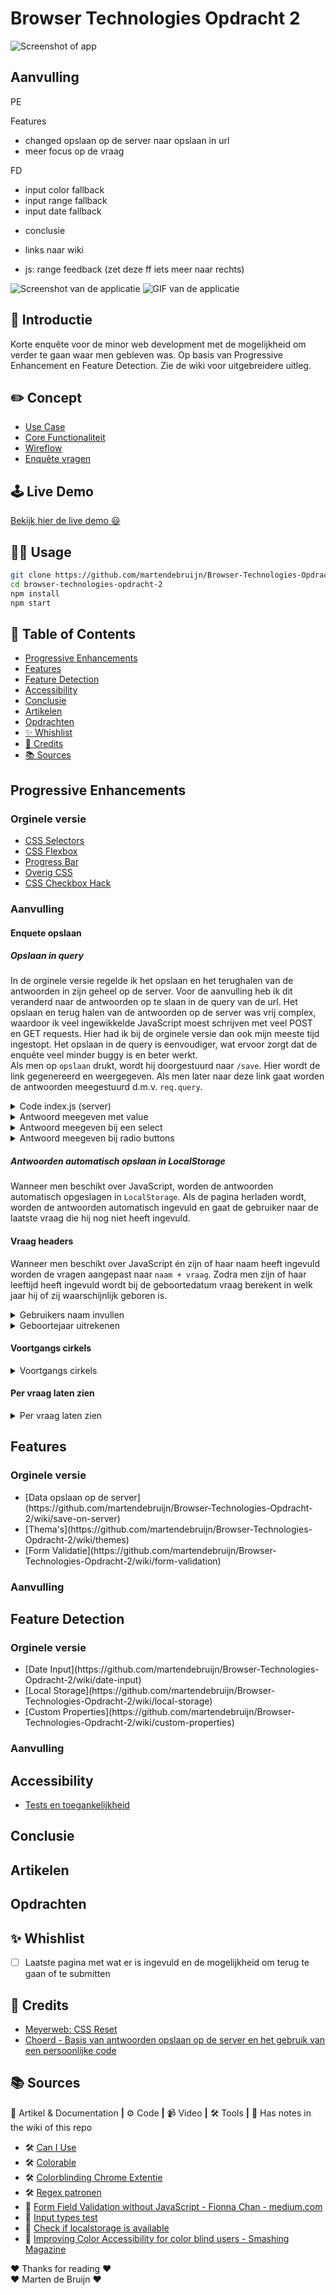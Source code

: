 # Browser Technologies Opdracht 2

![Screenshot of app](./img/screenshot.png)

## Aanvulling

PE

Features

- changed opslaan op de server naar opslaan in url
- meer focus op de vraag

FD

- input color fallback
- input range fallback
- input date fallback

* conclusie

* links naar wiki
* js: range feedback (zet deze ff iets meer naar rechts)

![Screenshot van de applicatie](/img/screenshot-web-design.png)
![GIF van de applicatie](/img/web-design-eind-product.gif)

<!-- <details><summary>CLICK ME</summary></details> -->

## 👾 Introductie

Korte enquête voor de minor web development met de mogelijkheid om verder te gaan waar men gebleven was. Op basis van Progressive Enhancement en Feature Detection. Zie de wiki voor uitgebreidere uitleg.

## ✏️ Concept

- [Use Case](https://github.com/martendebruijn/Browser-Technologies-Opdracht-2/wiki#Use-case)
- [Core Functionaliteit](https://github.com/martendebruijn/Browser-Technologies-Opdracht-2/wiki#core-functionaliteit)
- [Wireflow](https://github.com/martendebruijn/Browser-Technologies-Opdracht-2/wiki/wireflow)
- [Enquête vragen](https://github.com/martendebruijn/Browser-Technologies-Opdracht-2/wiki/enquete)

## 🕹 Live Demo

[Bekijk hier de live demo 😃](https://enquete-minor-webdev.herokuapp.com/)

## 👨‍🦯 Usage

```zsh
git clone https://github.com/martendebruijn/Browser-Technologies-Opdracht-2.git
cd browser-technologies-opdracht-2
npm install
npm start
```

## 📍 Table of Contents

- [Progressive Enhancements](#Progressive-Enhancements)
- [Features](#Features)
- [Feature Detection](#Feature-Detection)
- [Accessibility](#Accessibility)
- [Conclusie](#Conclusie)
- [Artikelen](#Artikelen)
- [Opdrachten](#Opdrachten)
- [✨ Whishlist](#-Whishlist)
- [🙌 Credits](#-Credits)
- [📚 Sources](#-Sources)

## Progressive Enhancements

### Orginele versie

- [CSS Selectors](https://github.com/martendebruijn/Browser-Technologies-Opdracht-2/wiki/css-selectors)
- [CSS Flexbox](https://github.com/martendebruijn/Browser-Technologies-Opdracht-2/wiki/flexbox)
- [Progress Bar](https://github.com/martendebruijn/Browser-Technologies-Opdracht-2/wiki/progress-bar)
- [Overig CSS](https://github.com/martendebruijn/Browser-Technologies-Opdracht-2/wiki/overig-css)
- [CSS Checkbox Hack](https://github.com/martendebruijn/Browser-Technologies-Opdracht-2/wiki/checkbox-hack)
<!-- <details><summary></summary></details> -->

### Aanvulling

#### Enquete opslaan

##### Opslaan in query

In de orginele versie regelde ik het opslaan en het terughalen van de antwoorden in zijn geheel op de server. Voor de aanvulling heb ik dit veranderd naar de antwoorden op te slaan in de query van de url. Het opslaan en terug halen van de antwoorden op de server was vrij complex, waardoor ik veel ingewikkelde JavaScript moest schrijven met veel POST en GET requests. Hier had ik bij de orginele versie dan ook mijn meeste tijd ingestopt. Het opslaan in de query is eenvoudiger, wat ervoor zorgt dat de enquête veel minder buggy is en beter werkt.
</br>
Als men op `opslaan` drukt, wordt hij doorgestuurd naar `/save`. Hier wordt de link gegenereerd en weergegeven. Als men later naar deze link gaat worden de antwoorden meegestuurd d.m.v. `req.query`.

<details><summary>Code index.js (server)</summary>

```js
app.get('/v2/enquete', (req, res) => {
  res.render('enquetev2', {
    style: '../css/styles-v2.0.css',
    script: '../js/main-v2.0.js',
    query: req.query,
  });
});
app.get('/save', (req, res) => {
  let fullUrl = req.protocol + '://' + req.get('host') + req.originalUrl;
  let destination = fullUrl.replace('save', 'v2/enquete');
  res.render('save', {
    style: '../css/styles-v2.0.css',
    script: '../js/main-v2.0.js',
    destination,
  });
  });
```
</details>

<details><summary>Antwoord meegeven met value</summary>

```html
    <input id="input1" autofocus name="name" type="text" autocomplete="off" placeholder="Marten de Bruijn" required pattern="^[A-Za-z -]+" value="<%= query.name %>" />
```
</details>
<details><summary>Antwoord meegeven bij een select</summary>

```html
     <select id="color" name="kleur" required>
        <option value="">Kies een kleur</option>
        <% if (query.kleur == '#ff0000') { %>
            <option selected value="#ff0000">Rood</option>
        <% } else { %>
            <option value="#ff0000">Rood</option>
        <% } %>
        <% if (query.kleur == '#008000') { %>
            <option selected value="#008000">Groen</option>
        <% } else { %>
            <option value="#008000">Groen</option>
        <% } %>
        <!-- etc... -->
    </select>
```
</details>
<details><summary>Antwoord meegeven bij radio buttons</summary>

```html
    <fieldset>
        <legend id="js-ageHeader" tabindex="-1">Hoe oud ben je?</legend>
        <% if (query.leeftijd == '18') { %>
            <input type="radio" name="leeftijd" id="18jaar" value="18" required checked />
        <% } else { %>
            <input type="radio" name="leeftijd" id="18jaar" value="18" required />
        <% } %>
        <label for="18jaar">18 jaar of jonger</label>
        <% if (query.leeftijd == '19') { %>
            <input type="radio" name="leeftijd" id="19jaar" value="19" required checked />
        <% } else { %>
            <input type="radio" name="leeftijd" id="19jaar" value="19" required />
        <% } %>
        <!-- etc... -->
    </fieldset>
```
</details>

##### Antwoorden automatisch opslaan in LocalStorage
Wanneer men beschikt over JavaScript, worden de antwoorden automatisch opgeslagen in `LocalStorage`. Als de pagina herladen wordt, worden de antwoorden automatisch ingevuld en gaat de gebruiker naar de laatste vraag die hij nog niet heeft ingevuld.


#### Vraag headers
Wanneer men beschikt over JavaScript én zijn of haar naam heeft ingevuld worden de vragen aangepast naar `naam + vraag`. Zodra men zijn of haar leeftijd heeft ingevuld wordt bij de geboortedatum vraag berekent in welk jaar hij of zij waarschijnlijk geboren is.
<details><summary>Gebruikers naam invullen</summary>

```js
function changeHeaders() {
  const name = getLS('name');
  if (name) {
    ageHeader.innerText = `${name}, hoe oud ben je?`;
    if (checkInput('color') && qnr < 2) {
      colorHeader.innerHTML = `${name}, wat is je favoriete kleur?
    <span id="js-dotThree" class="progress-dot dot-three white-dot" tabindex="1"></span> `;
      dotThree = document.getElementById('js-dotThree');
    } else if (checkInput('color') && qnr >= 2) {
      colorHeader.innerHTML = `${name}, wat is je favoriete kleur?
    <span id="js-dotThree" class="progress-dot dot-three" tabindex="1"></span> `;
      dotThree = document.getElementById('js-dotThree');
    } else {
      colorHeader.innerHTML = `${name}, wat is je favoriete kleur?`;
    }
    if (checkInput('range') && qnr < 4) {
      gradeHeader.innerHTML = `${name}, welk cijfer zou jij deze minor geven?
          <span id="js-dotFive" class="progress-dot dot-five white-dot" tabindex="1"></span> 
          <ul class="hints">
              <p>Toegestane tekens:</p>
              <li>1 t/m 9</li>
              <li>10</li>
          </ul>`;
      dotFive = document.getElementById('js-dotFive');
      gradeHeader = document.getElementById('js-gradeHeader');
    } else if (checkInput('range') && qnr >= 4) {
      gradeHeader.innerHTML = `${name}, welk cijfer zou jij deze minor geven?
          <span id="js-dotFive" class="progress-dot dot-five white-dot" tabindex="1"></span> 
          <ul class="hints">
              <p>Toegestane tekens:</p>
              <li>1 t/m 9</li>
              <li>10</li>
          </ul>`;
      dotFive = document.getElementById('js-dotFive');
      gradeHeader = document.getElementById('js-gradeHeader');
    } else {
      gradeHeader.innerText = `${name}, welk cijfer zou jij deze minor geven?`;
      gradeHeader = document.getElementById('js-gradeHeader');
    }
  }
}
```
</details>
<details><summary>Geboortejaar uitrekenen</summary>

```js
function checkedRadioBtn(name) {
  radios.forEach(function (radio) {
    if (radio.checked) {
      const age = radio.value,
        today = new Date(),
        date = today.getFullYear();
      addToLS('age', age);
      const birthYear = date - age;
      birthHeader.innerHTML = `${name} je bent waarschijnlijk in ${birthYear} geboren.
      <h3>Vul hieronder je geboortedatum in:</h3>
      <span class="progress-dot dot-four" tabindex="1"></span> 
      <div class="hints">
          <p>Toegestaan formaat:</p>
          <p>DD-MM-YYYY</p>
      </div>`;
    }
  });
}
```
</details>
    
#### Voortgangs cirkels
<details><summary>Voortgangs cirkels</summary></details>

#### Per vraag laten zien

<details><summary>Per vraag laten zien</summary></details>

## Features

### Orginele versie

<ul>
    <li>[Data opslaan op de server](https://github.com/martendebruijn/Browser-Technologies-Opdracht-2/wiki/save-on-server)</li>
    <li>[Thema's](https://github.com/martendebruijn/Browser-Technologies-Opdracht-2/wiki/themes)</li>
    <li>[Form Validatie](https://github.com/martendebruijn/Browser-Technologies-Opdracht-2/wiki/form-validation)</li>
</ul>

### Aanvulling

## Feature Detection

### Orginele versie

<ul>
    <li>[Date Input](https://github.com/martendebruijn/Browser-Technologies-Opdracht-2/wiki/date-input)</li>
    <li>[Local Storage](https://github.com/martendebruijn/Browser-Technologies-Opdracht-2/wiki/local-storage)</li>
    <li>[Custom Properties](https://github.com/martendebruijn/Browser-Technologies-Opdracht-2/wiki/custom-properties)</li>
</ul>

### Aanvulling

## Accessibility

- [Tests en toegankelijkheid](https://github.com/martendebruijn/Browser-Technologies-Opdracht-2/wiki/tests)

## Conclusie

## Artikelen

## Opdrachten

## ✨ Whishlist

- [ ] Laatste pagina met wat er is ingevuld en de mogelijkheid om terug te gaan of te submitten

## 🙌 Credits

- [Meyerweb: CSS Reset](http://meyerweb.com/eric/tools/css/reset/)
- [Choerd - Basis van antwoorden opslaan op de server en het gebruik van een persoonlijke code](https://github.com/Choerd/browser-technologies-1920)

## 📚 Sources

📖 Artikel & Documentation **|** ⚙️ Code **|** 📹 Video **|** 🛠 Tools **|** 📓 Has notes in the wiki of this repo

- 🛠 [Can I Use](https://caniuse.com/)
- 🛠 [Colorable](https://colorable.jxnblk.com/)
- 🛠 [Colorblinding Chrome Extentie](https://chrome.google.com/webstore/detail/colorblinding/dgbgleaofjainknadoffbjkclicbbgaa)
- 🛠 [Regex patronen](https://regexr.com/)
- 📖 [Form Field Validation without JavaScript - Fionna Chan - medium.com](https://medium.com/@fionnachan/form-field-validation-without-javascript-2e40696ba999)
- 📖 [Input types test](https://quirksmode.org/html5/inputs/tests/inputs_js.html)
- 📖 [Check if localstorage is available](https://stackoverflow.com/questions/16427636/check-if-localstorage-is-available)
- 📖 [Improving Color Accessibility for color blind users - Smashing Magazine](https://www.smashingmagazine.com/2016/06/improving-color-accessibility-for-color-blind-users/)

❤️ Thanks for reading ❤️<br/>
❤️ Marten de Bruijn ❤️
